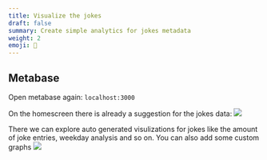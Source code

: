```yaml
---
title: Visualize the jokes
draft: false
summary: Create simple analytics for jokes metadata
weight: 2
emoji: 🌄
---
```


## Metabase
Open metabase again: `localhost:3000`

On the homescreen there is already a suggestion for the jokes data:
<img class="post-image" src="/projects/002-reddit-jokes/img/metabase_home_screenshot.jpg"/>

There we can explore auto generated visulizations for jokes like the amount of joke entries, weekday analysis and so on. You can also add some custom graphs
<img class="post-image" src="/projects/002-reddit-jokes/img/jokes_added_hours_screenshot.jpg"/>